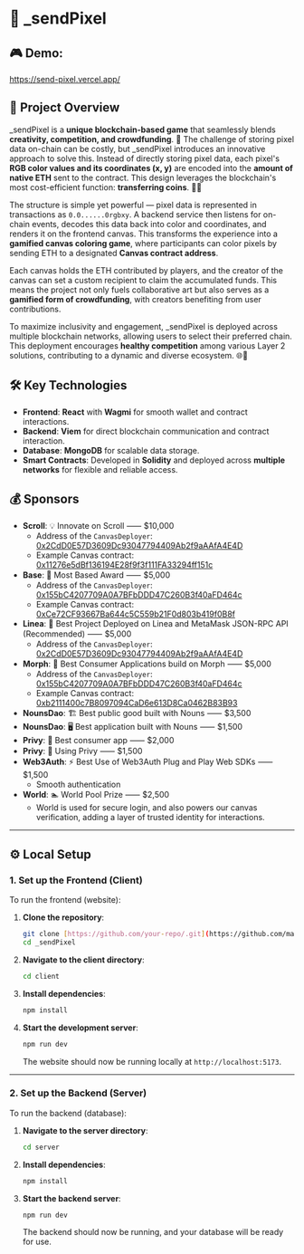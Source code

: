 # 🎉 \_sendPixel

## 🎮 Demo:

https://send-pixel.vercel.app/

## 📝 Project Overview

\_sendPixel is a **unique blockchain-based game** that seamlessly blends **creativity, competition, and crowdfunding**. 🌟 The challenge of storing pixel data on-chain can be costly, but \_sendPixel introduces an innovative approach to solve this. Instead of directly storing pixel data, each pixel's **RGB color values and its coordinates (x, y)** are encoded into the **amount of native ETH** sent to the contract. This design leverages the blockchain's most cost-efficient function: **transferring coins**. 🎨💡

The structure is simple yet powerful — pixel data is represented in transactions as `0.0......0rgbxy`. A backend service then listens for on-chain events, decodes this data back into color and coordinates, and renders it on the frontend canvas. This transforms the experience into a **gamified canvas coloring game**, where participants can color pixels by sending ETH to a designated **Canvas contract address**.

Each canvas holds the ETH contributed by players, and the creator of the canvas can set a custom recipient to claim the accumulated funds. This means the project not only fuels collaborative art but also serves as a **gamified form of crowdfunding**, with creators benefiting from user contributions.

To maximize inclusivity and engagement, \_sendPixel is deployed across multiple blockchain networks, allowing users to select their preferred chain. This deployment encourages **healthy competition** among various Layer 2 solutions, contributing to a dynamic and diverse ecosystem. 🌐🚀

## 🛠️ Key Technologies

- **Frontend**: **React** with **Wagmi** for smooth wallet and contract interactions.
- **Backend**: **Viem** for direct blockchain communication and contract interaction.
- **Database**: **MongoDB** for scalable data storage.
- **Smart Contracts**: Developed in **Solidity** and deployed across **multiple networks** for flexible and reliable access.

## 💰 Sponsors

- **Scroll**: 💡 Innovate on Scroll ⸺ $10,000
  - Address of the `CanvasDeployer`: [0x2CdD0E57D3609Dc93047794409Ab2f9aAAfA4E4D](https://sepolia.scrollscan.com/address/0x2CdD0E57D3609Dc93047794409Ab2f9aAAfA4E4D)
  - Example Canvas contract: [0x11276e5dBf136194E28f9f3f111FA33294ff151c](https://sepolia.scrollscan.com/address/0x11276e5dBf136194E28f9f3f111FA33294ff151c)
- **Base**: 🔵 Most Based Award ⸺ $5,000
  - Address of the `CanvasDeployer`: [0x155bC4207709A0A7BFbDDD47C260B3f40aFD464c](https://base-sepolia.blockscout.com/address/0x155bC4207709A0A7BFbDDD47C260B3f40aFD464c)
  - Example Canvas contract: [0xCe72CF93667Ba644c5C559b21F0d803b419f0B8f](https://base-sepolia.blockscout.com/address/0xCe72CF93667Ba644c5C559b21F0d803b419f0B8f)
- **Linea**: 🦊 Best Project Deployed on Linea and MetaMask JSON-RPC API (Recommended) ⸺ $5,000
  - Address of the `CanvasDeployer`: [0x2CdD0E57D3609Dc93047794409Ab2f9aAAfA4E4D](https://explorer.sepolia.linea.build/address/0x2CdD0E57D3609Dc93047794409Ab2f9aAAfA4E4D)
- **Morph**: 🐨 Best Consumer Applications build on Morph ⸺ $5,000
  - Address of the `CanvasDeployer`: [0x155bC4207709A0A7BFbDDD47C260B3f40aFD464c](https://explorer-holesky.morphl2.io/address/0x155bC4207709A0A7BFbDDD47C260B3f40aFD464c)
  - Example Canvas contract: [0xb2111400c7B8097094CaD6e613D8Ca0462B83B93](https://explorer-holesky.morphl2.io/address/0xb2111400c7B8097094CaD6e613D8Ca0462B83B93)
- **NounsDao**: 🏗️ Best public good built with Nouns ⸺ $3,500
- **NounsDao**: 🖥️ Best application built with Nouns ⸺ $1,500
- **Privy**: 🥇 Best consumer app ⸺ $2,000
- **Privy**: 💌 Using Privy ⸺ $1,500
- **Web3Auth**: ⚡️ Best Use of Web3Auth Plug and Play Web SDKs ⸺ $1,500
  - Smooth authentication
- **World**: 🏊 World Pool Prize ⸺ $2,500
  - World is used for secure login, and also powers our canvas verification, adding a layer of trusted identity for interactions.

---

## ⚙️ Local Setup

### 1. **Set up the Frontend (Client)**

To run the frontend (website):

1. **Clone the repository**:

   ```bash
   git clone [https://github.com/your-repo/.git](https://github.com/mahammadZeynalov/_sendPixel.git)
   cd _sendPixel
   ```

2. **Navigate to the client directory**:

   ```bash
   cd client
   ```

3. **Install dependencies**:

   ```bash
   npm install
   ```

4. **Start the development server**:

   ```bash
   npm run dev
   ```

   The website should now be running locally at `http://localhost:5173`.

---

### 2. **Set up the Backend (Server)**

To run the backend (database):

1. **Navigate to the server directory**:

   ```bash
   cd server
   ```

2. **Install dependencies**:

   ```bash
   npm install
   ```

3. **Start the backend server**:

   ```bash
   npm run dev
   ```

   The backend should now be running, and your database will be ready for use.
